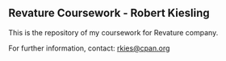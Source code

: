 ## Revature Coursework - Robert Kiesling

This is the repository of my coursework for Revature company.

For further information, contact:  rkies@cpan.org

